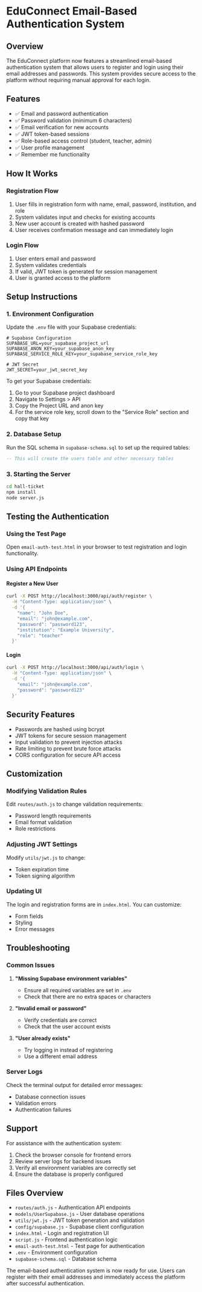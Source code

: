 # EduConnect Email-Based Authentication System

## Overview

The EduConnect platform now features a streamlined email-based authentication system that allows users to register and login using their email addresses and passwords. This system provides secure access to the platform without requiring manual approval for each login.

## Features

- ✅ Email and password authentication
- ✅ Password validation (minimum 6 characters)
- ✅ Email verification for new accounts
- ✅ JWT token-based sessions
- ✅ Role-based access control (student, teacher, admin)
- ✅ User profile management
- ✅ Remember me functionality

## How It Works

### Registration Flow
1. User fills in registration form with name, email, password, institution, and role
2. System validates input and checks for existing accounts
3. New user account is created with hashed password
4. User receives confirmation message and can immediately login

### Login Flow
1. User enters email and password
2. System validates credentials
3. If valid, JWT token is generated for session management
4. User is granted access to the platform

## Setup Instructions

### 1. Environment Configuration

Update the `.env` file with your Supabase credentials:

```env
# Supabase Configuration
SUPABASE_URL=your_supabase_project_url
SUPABASE_ANON_KEY=your_supabase_anon_key
SUPABASE_SERVICE_ROLE_KEY=your_supabase_service_role_key

# JWT Secret
JWT_SECRET=your_jwt_secret_key
```

To get your Supabase credentials:
1. Go to your Supabase project dashboard
2. Navigate to Settings > API
3. Copy the Project URL and anon key
4. For the service role key, scroll down to the "Service Role" section and copy that key

### 2. Database Setup

Run the SQL schema in `supabase-schema.sql` to set up the required tables:

```sql
-- This will create the users table and other necessary tables
```

### 3. Starting the Server

```bash
cd hall-ticket
npm install
node server.js
```

## Testing the Authentication

### Using the Test Page

Open `email-auth-test.html` in your browser to test registration and login functionality.

### Using API Endpoints

#### Register a New User
```bash
curl -X POST http://localhost:3000/api/auth/register \
  -H "Content-Type: application/json" \
  -d '{
    "name": "John Doe",
    "email": "john@example.com",
    "password": "password123",
    "institution": "Example University",
    "role": "teacher"
  }'
```

#### Login
```bash
curl -X POST http://localhost:3000/api/auth/login \
  -H "Content-Type: application/json" \
  -d '{
    "email": "john@example.com",
    "password": "password123"
  }'
```

## Security Features

- Passwords are hashed using bcrypt
- JWT tokens for secure session management
- Input validation to prevent injection attacks
- Rate limiting to prevent brute force attacks
- CORS configuration for secure API access

## Customization

### Modifying Validation Rules

Edit `routes/auth.js` to change validation requirements:
- Password length requirements
- Email format validation
- Role restrictions

### Adjusting JWT Settings

Modify `utils/jwt.js` to change:
- Token expiration time
- Token signing algorithm

### Updating UI

The login and registration forms are in `index.html`. You can customize:
- Form fields
- Styling
- Error messages

## Troubleshooting

### Common Issues

1. **"Missing Supabase environment variables"**
   - Ensure all required variables are set in `.env`
   - Check that there are no extra spaces or characters

2. **"Invalid email or password"**
   - Verify credentials are correct
   - Check that the user account exists

3. **"User already exists"**
   - Try logging in instead of registering
   - Use a different email address

### Server Logs

Check the terminal output for detailed error messages:
- Database connection issues
- Validation errors
- Authentication failures

## Support

For assistance with the authentication system:
1. Check the browser console for frontend errors
2. Review server logs for backend issues
3. Verify all environment variables are correctly set
4. Ensure the database is properly configured

## Files Overview

- `routes/auth.js` - Authentication API endpoints
- `models/UserSupabase.js` - User database operations
- `utils/jwt.js` - JWT token generation and validation
- `config/supabase.js` - Supabase client configuration
- `index.html` - Login and registration UI
- `script.js` - Frontend authentication logic
- `email-auth-test.html` - Test page for authentication
- `.env` - Environment configuration
- `supabase-schema.sql` - Database schema

The email-based authentication system is now ready for use. Users can register with their email addresses and immediately access the platform after successful authentication.